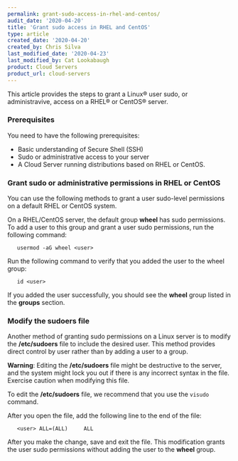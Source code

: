 ```yaml
---
permalink: grant-sudo-access-in-rhel-and-centos/
audit_date: '2020-04-20'
title: 'Grant sudo access in RHEL and CentOS'
type: article
created_date: '2020-04-20'
created_by: Chris Silva
last_modified_date: '2020-04-23'
last_modified_by: Cat Lookabaugh
product: Cloud Servers
product_url: cloud-servers
---
```


This article provides the steps to grant a Linux&reg; user sudo, or administravive, access on a RHEL&reg; or CentOS&reg; server. 


### Prerequisites

You need to have the following prerequisites:

- Basic understanding of Secure Shell (SSH)
- Sudo or administrative access to your server
- A Cloud Server running distributions based on RHEL or CentOS.

### Grant sudo or administrative permissions in RHEL or CentOS

You can use the following methods to grant a user sudo-level permissions on a default RHEL or
CentOS system.

On a RHEL/CentOS server, the default group **wheel** has sudo permissions. To add a user to this
group and grant a user sudo permissions, run the following command:

       usermod -aG wheel <user>

Run the following command to verify that you added the user to the wheel group:

       id <user> 

If you added the user successfully, you should see the **wheel** group listed in the **groups**
section. 


### Modify the sudoers file

Another method of granting sudo permissions on a Linux server is to modify the **/etc/sudoers**
file to include the desired user. This method provides direct control by user rather than by adding
a user to a group. 

**Warning**: Editing the **/etc/sudoers** file might be destructive to the server, and the system might
lock you out if there is any incorrect syntax in the file. Exercise caution when modifying this file. 

To edit the **/etc/sudoers** file, we recommend that you use the `visudo` command. 

After you open the file, add the following line to the end of the file:

       <user> ALL=(ALL)		ALL

After you make the change, save and exit the file. This modification grants the user sudo permissions
without adding the user to the **wheel** group. 
